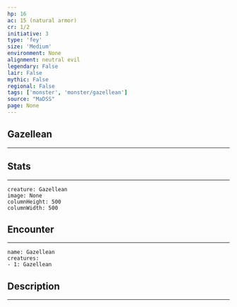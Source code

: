 ```yaml
---
hp: 16
ac: 15 (natural armor)
cr: 1/2
initiative: 3
type: 'fey'    
size: 'Medium'
environment: None
alignment: neutral evil
legendary: False
lair: False
mythic: False
regional: False
tags: ['monster', 'monster/gazellean']
source: "MaDSS"
page: None
---
```


## Gazellean
---



## Stats
---

```statblock
creature: Gazellean
image: None
columnHeight: 500
columnWidth: 500
```

## Encounter
---

```encounter-table
name: Gazellean
creatures:
- 1: Gazellean
```

## Description
---




